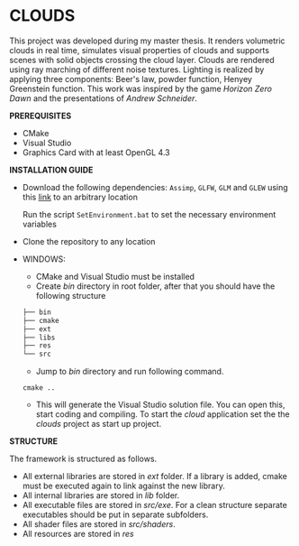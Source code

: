 # CLOUDS
This project was developed during my master thesis. It renders volumetric clouds in real time, simulates visual properties of clouds and supports scenes with solid objects crossing the cloud layer.
Clouds are rendered using ray marching of different noise textures. Lighting is realized by applying three components: Beer's law, powder function, Henyey Greenstein function. This work was inspired by the game *Horizon Zero Dawn* and the presentations of *Andrew Schneider*.

**PREREQUISITES**
* CMake
* Visual Studio
* Graphics Card with at least OpenGL 4.3

**INSTALLATION GUIDE**
* Download the following dependencies: `Assimp`, `GLFW`, `GLM` and `GLEW` using this [link](https://drive.google.com/open?id=1Yg7Qc6SBZAdagv43I3BRsuyRpjcaYKdc) to an arbitrary location

  Run the script `SetEnvironment.bat` to set the necessary environment variables
* Clone the repository to any location 
* WINDOWS:
  * CMake and Visual Studio must be installed
  * Create *bin* directory in root folder, after that you should have the following structure
  ```bash
  ├── bin
  ├── cmake
  ├── ext
  ├── libs
  ├── res
  └── src
  ```
  * Jump to *bin* directory and run following command. 
  ```
  cmake ..
  ```  
  * This will generate the Visual Studio solution file. You can open this, start coding and compiling. To start the *cloud* application set the the *clouds* project as start up project.
  
**STRUCTURE**

The framework is structured as follows. 
* All external libraries are stored in *ext* folder. If a library is added, cmake must be executed again to link against the new library.
* All internal libraries are stored in *lib* folder. 
* All executable files are stored in *src/exe*. For a clean structure separate executables should be put in separate subfolders.
* All shader files are stored in *src/shaders*.
* All resources are stored in *res*
